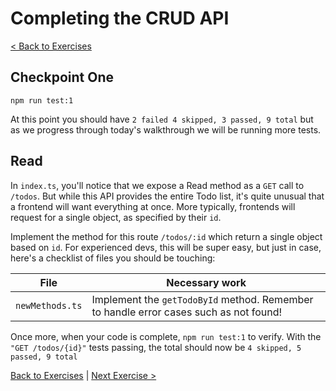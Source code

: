 # Completing the CRUD API

[< Back to Exercises](../exercises/README.md)

## Checkpoint One
```
npm run test:1
```

At this point you should have `2 failed 4 skipped, 3 passed, 9 total` but as we progress through today's walkthrough we will be running more tests.

## Read
In `index.ts`, you'll notice that we expose a Read method as a `GET` call to `/todos`. But while this API provides the entire Todo list, it's quite unusual that a frontend will want everything at once. More typically, frontends will request for a single object, as specified by their `id`.

Implement the method for this route `/todos/:id` which return a single object based on `id`. For experienced devs, this will be super easy, but just in case, here's a checklist of files you should be touching:

| File      | Necessary work |
| ----------- | ----------- |
| `newMethods.ts`   | Implement the `getTodoById` method. Remember to handle error cases such as not found! |

Once more, when your code is complete, `npm run test:1` to verify. With the `"GET /todos/{id}"` tests passing, the total should now be `4 skipped, 5 passed, 9 total`

[Back to Exercises](./README.md) | [Next Exercise >](./22-NotNeeded.md)